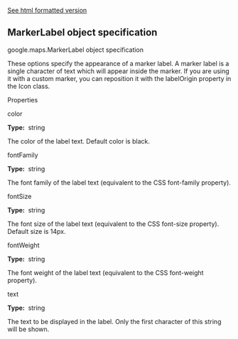 [See html formatted version](https://huasofoundries.github.io/google-maps-documentation/MarkerLabel.html)


MarkerLabel object specification
--------------------------------

google.maps.MarkerLabel object specification

These options specify the appearance of a marker label. A marker label is a single character of text which will appear inside the marker. If you are using it with a custom marker, you can reposition it with the labelOrigin property in the Icon class.

Properties

color

**Type:**  string

The color of the label text. Default color is black.

fontFamily

**Type:**  string

The font family of the label text (equivalent to the CSS font-family property).

fontSize

**Type:**  string

The font size of the label text (equivalent to the CSS font-size property). Default size is 14px.

fontWeight

**Type:**  string

The font weight of the label text (equivalent to the CSS font-weight property).

text

**Type:**  string

The text to be displayed in the label. Only the first character of this string will be shown.